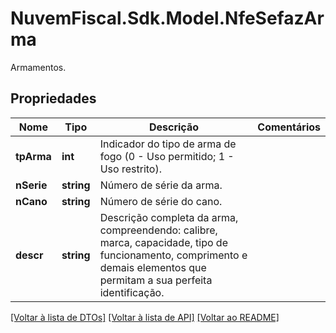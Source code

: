 # NuvemFiscal.Sdk.Model.NfeSefazArma
Armamentos.

## Propriedades

Nome | Tipo | Descrição | Comentários
------------ | ------------- | ------------- | -------------
**tpArma** | **int** | Indicador do tipo de arma de fogo (0 - Uso permitido; 1 - Uso restrito). | 
**nSerie** | **string** | Número de série da arma. | 
**nCano** | **string** | Número de série do cano. | 
**descr** | **string** | Descrição completa da arma, compreendendo: calibre, marca, capacidade, tipo de funcionamento, comprimento e demais elementos que permitam a sua perfeita identificação. | 

[[Voltar à lista de DTOs]](../README.md#documentation-for-models) [[Voltar à lista de API]](../README.md#documentation-for-api-endpoints) [[Voltar ao README]](../README.md)

